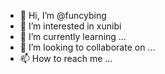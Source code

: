 - 👋 Hi, I’m @funcybing
- 👀 I’m interested in xunibi
- 🌱 I’m currently learning ...
- 💞️ I’m looking to collaborate on ...
- 📫 How to reach me ...

<!---
funcybing/funcybing is a ✨ special ✨ repository because its `README.md` (this file) appears on your GitHub profile.
You can click the Preview link to take a look at your changes.
--->
